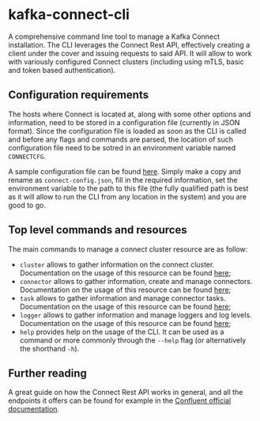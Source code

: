 # kafka-connect-cli

A comprehensive command line tool to manage a Kafka Connect installation. The CLI leverages the Connect Rest API, effectively creating a client under the cover and issuing requests to said API. It will allow to work with variously configured Connect clusters (including using mTLS, basic and token based authentication). 

## Configuration requirements

The hosts where Connect is located at, along with some other options and information, need to be stored in a configuration file (currently in JSON format). Since the configuration file is loaded as soon as the CLI is called and before any flags and commands are parsed, the location of such configuration file need to be sotred in an environment variable named `CONNECTCFG`. 

A sample configuration file can be found [here](./connect-config.json.tmpl). Simply make a copy and rename as `connect-config.json`, fill in the required information, set the environment variable to the path to this file (the fully qualified path is best as it will allow to run the CLI from any location in the system) and you are good to go.

## Top level commands and resources

The main commands to manage a connect cluster resource are as follow:

* `cluster` allows to gather information on the connect cluster. Documentation on the usage of this resource can be found [here](docs/CLUSTER.md);
* `connector` allows to gather information, create and manage connectors. Documentation on the usage of this resource can be found [here](docs/CONNECTOR.md);
* `task` allows to gather information and manage connector tasks. Documentation on the usage of this resource can be found [here](docs/TASK.md);
* `logger` allows to gather information and manage loggers and log levels. Documentation on the usage of this resource can be found [here](docs/LOGGER.md);
* `help` provides help on the usage of the CLI. It can be used as a command or more commonly through the `--help` flag (or alternatively the shorthand `-h`).

## Further reading

A great guide on how the Connect Rest API works in general, and all the endpoints it offers can be found for example in the [Confluent official documentation](https://docs.confluent.io/platform/current/connect/references/restapi.html).
